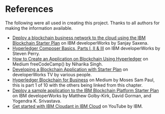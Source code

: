 # References

The following were all used in creating this project. Thanks to all authors for making the information available.

* [Deploy a blockchain business network to the cloud using the IBM Blockchain Starter Plan](https://www.ibm.com/developerworks/cloud/library/cl-deploy-blockchain-starter-plan-network/) on IBM developerWorks by Sanjay Saxena.
* [Hyperledger Composer Basics, Parts I, II & III](https://www.ibm.com/developerworks/cloud/library/cl-model-test-your-blockchain-network-with-hyperledger-composer-playground/index.html) on IBM developerWorks by Steven Perry.
* [How to Create an Application on Blockchain Using Hyperledger](https://medium.freecodecamp.org/ultimate-end-to-end-tutorial-to-create-an-application-on-blockchain-using-hyperledger-3a83a80cbc71) on Medium freeCodeCamp() by Niharika Singh.
* [Developing a Blockchain Application with Starter Plan](https://developer.ibm.com/tv/blockchain-innovators/#bigc) on developerWorks TV by various people.
* [Hyperledger Blockchain for Business](https://medium.com/swlh/hyperledger-chapter-1-foundation-7ad5bd94d452) on Medium by Moses Sam Paul, this is part 1 of 10 with the others being linked from this chapter.
* [Deploy a sample application to the IBM Blockchain Platform Starter Plan](https://www.ibm.com/developerworks/cloud/library/cl-deploy-fabcar-sample-application-ibm-blockchain-starter-plan/index.html) on IBM developerWorks by Matthew Golby-Kirk, David Gorman, and Yogendra K. Srivastava.
* [Get started with IBM Cloudant in IBM Cloud](https://www.youtube.com/watch?v=d9Gtr1v-v3k) on YouTube by IBM.
